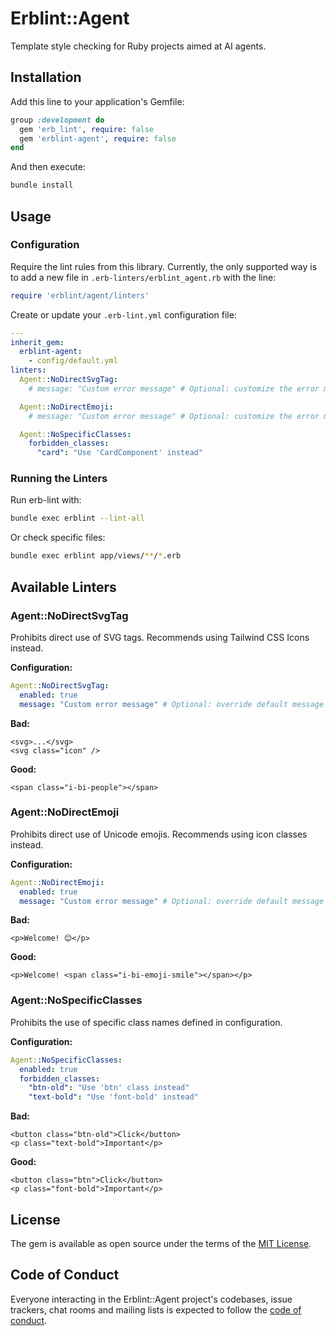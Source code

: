 # Erblint::Agent

Template style checking for Ruby projects aimed at AI agents.

## Installation

Add this line to your application's Gemfile:

```ruby
group :development do
  gem 'erb_lint', require: false
  gem 'erblint-agent', require: false
end
```

And then execute:

```bash
bundle install
```

## Usage

### Configuration

Require the lint rules from this library. Currently, the only supported way is to add a new file in `.erb-linters/erblint_agent.rb` with the line:

```ruby
require 'erblint/agent/linters'
```

Create or update your `.erb-lint.yml` configuration file:

```yaml
---
inherit_gem:
  erblint-agent:
    - config/default.yml
linters:
  Agent::NoDirectSvgTag:
    # message: "Custom error message" # Optional: customize the error message

  Agent::NoDirectEmoji:
    # message: "Custom error message" # Optional: customize the error message

  Agent::NoSpecificClasses:
    forbidden_classes:
      "card": "Use 'CardComponent' instead"
```

### Running the Linters

Run erb-lint with:

```bash
bundle exec erblint --lint-all
```

Or check specific files:

```bash
bundle exec erblint app/views/**/*.erb
```

## Available Linters

### Agent::NoDirectSvgTag

Prohibits direct use of SVG tags. Recommends using Tailwind CSS Icons instead.

**Configuration:**
```yaml
Agent::NoDirectSvgTag:
  enabled: true
  message: "Custom error message" # Optional: override default message
```

**Bad:**
```erb
<svg>...</svg>
<svg class="icon" />
```

**Good:**
```erb
<span class="i-bi-people"></span>
```

### Agent::NoDirectEmoji

Prohibits direct use of Unicode emojis. Recommends using icon classes instead.

**Configuration:**
```yaml
Agent::NoDirectEmoji:
  enabled: true
  message: "Custom error message" # Optional: override default message
```

**Bad:**
```erb
<p>Welcome! 😊</p>
```

**Good:**
```erb
<p>Welcome! <span class="i-bi-emoji-smile"></span></p>
```

### Agent::NoSpecificClasses

Prohibits the use of specific class names defined in configuration.

**Configuration:**
```yaml
Agent::NoSpecificClasses:
  enabled: true
  forbidden_classes:
    "btn-old": "Use 'btn' class instead"
    "text-bold": "Use 'font-bold' instead"
```

**Bad:**
```erb
<button class="btn-old">Click</button>
<p class="text-bold">Important</p>
```

**Good:**
```erb
<button class="btn">Click</button>
<p class="font-bold">Important</p>
```

## License

The gem is available as open source under the terms of the [MIT License](https://opensource.org/licenses/MIT).

## Code of Conduct

Everyone interacting in the Erblint::Agent project's codebases, issue trackers, chat rooms and mailing lists is expected to follow the [code of conduct](https://github.com/aki77/erblint-agent/blob/main/CODE_OF_CONDUCT.md).
